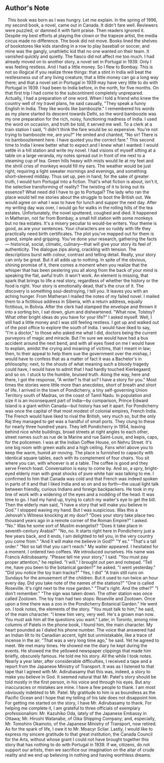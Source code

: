## Author's Note
 
This book was born as I was hungry. Let me explain. In the spring of 1996, my second book, a novel, came out in Canada. It didn't fare well. Reviewers were puzzled, or damned it with faint praise. Then readers ignored it. Despite my best efforts at playing the clown or the trapeze artist, the media circus made no difference. The book did not move. Books lined the shelves of bookstores like kids standing in a row to play baseball or soccer, and mine was the gangly, unathletic kid that no one wanted on their team. It vanished quickly and quietly.
The fiasco did not affect me too much. I had already moved on to another story, a novel set in Portugal in 1939. Only I was feeling restless. And I had a little money.
So I flew to Bombay. This is not so illogical if you realize three things: that a stint in India will beat the restlessness out of any living creature; that a little money can go a long way there; and that a novel set in Portugal in 1939 may have very little to do with Portugal in 1939.
I had been to India before, in the north, for five months. On that first trip I had come to
the subcontinent completely unprepared. Actually, I had a preparation of one word. When I told a friend who knew the country well of my travel plans, he said casually, "They speak a funny English in India. They like words like bamboozle." I remembered his
words as my plane started its descent towards Delhi, so the word bamboozle was my one preparation for the rich, noisy, functioning madness of India. I used the word on occasion, and truth be told, it served me well. To a clerk at a train station I said, "I didn't think the fare would be so expensive. You're not trying to bamboozle me, are you?" He smiled and chanted, "No sir! There is no bamboozlement here. I have quoted you the correct fare."
This second time to India I knew better what to expect and I knew what I wanted: I would settle in a hill station and write my novel. I had visions of myself sitting at a table on a large veranda, my notes spread out in front of me next to a steaming cup of tea. Green hills heavy with mists would lie at my feet and the shrill cries of monkeys would fill my ears. The weather would be just right, requiring a light sweater mornings and evenings, and something short-sleeved midday. Thus set up, pen in hand, for the sake of greater truth, I would turn Portugal into a fiction. That's what fiction is about, isn't it, the selective transforming of reality? The twisting of it to bring out its essence? What need did I have to go to Portugal?
The lady who ran the place would tell me stories about the struggle to boot the British out. We would agree on what I was to have for lunch and supper the next day. After my writing day was over, I would go for walks in the rolling hills of the tea estates.
Unfortunately, the novel sputtered, coughed and died. It happened in Matheran, not far from Bombay, a small hill station with some monkeys but no tea estates. It's a misery peculiar to would-be writers. Your theme is good, as are your sentences. Your characters are so ruddy with life they practically need birth certificates. The plot you've mapped out for them is grand, simple and gripping. You've done your research, gathering the facts— historical, social, climatic, culinary—that will give your story its feel of authenticity. The dialogue zips along, crackling with tension. The descriptions burst with colour, contrast and telling detail. Really, your story can only be great. But it all adds up to nothing. In spite of the obvious, shining promise of it, there comes a moment when you realize that the whisper that has been pestering you all along from the back of your mind is speaking the flat, awful truth: it won't work. An element is missing, that spark that brings to life a real story, regardless of whether the history or the food is right. Your story is emotionally dead, that's the crux of it. The discovery is something soul-destroying, I tell you. It leaves you with an aching hunger.
From Matheran I mailed the notes of my failed novel. I mailed them to a fictitious address in Siberia, with a return address, equally fictitious, in Bolivia. After the clerk had stamped the envelope and thrown it into a sorting bin, I sat down, glum and disheartened. "What now, Tolstoy? What other bright ideas do you have for your life?" I asked myself. Well, I still had a little money and I was still feeling restless. I got up and walked out of the post office to explore the south of India.
I would have liked to say, "I'm a doctor," to those who asked me what I did, doctors being the current purveyors of magic and miracle. But I'm sure we would have had a bus accident around the next bend, and with all eyes fixed on me I would have to explain, amidst the crying and moaning of victims, that I meant in law; then, to their appeal to help them sue the government over the mishap, I would have to confess that as a matter of fact it was a Bachelor's in philosophy; next, to the shouts of what meaning such a bloody tragedy could have, I would have to admit that I had hardly touched Kierkegaard; and so on. I stuck to the humble, bruised truth.
Along the way, here and there, I got the response, "A writer? Is that so? I have a story for you." Most times the stories were little more than anecdotes, short of breath and short of life.
I arrived in the town of Pondicherry, a tiny self-governing Union Territory south of Madras, on the coast of Tamil Nadu. In population and size it is an inconsequent part of India—by comparison, Prince Edward Island is a giant within Canada—but history has set it apart. For Pondicherry was once the capital of that most modest of colonial empires, French India. The French would have liked to rival the British, very much so, but the only Raj they managed to get was a handful of small ports. They clung to these for nearly three hundred years. They left Pondicherry in 1954, leaving behind nice white buildings,
broad streets at right angles to each other, street names such as rue de la Marine and rue Saint-Louis, and kepis, caps, for the policemen.
I was at the Indian Coffee House, on Nehru Street. It's one big room with green walls and a high ceiling. Fans whirl above you to keep the warm, humid air moving. The place is furnished to capacity with identical square tables, each with its complement of four chairs. You sit where you can, with whoever is at a table. The coffee is good and they serve French toast. Conversation is easy to come by. And so, a spry, bright-eyed elderly man with great shocks of pure white hair was talking to me. I confirmed to him that Canada was cold and that French was indeed spoken in parts of it and that I liked India and so on and so forth—the usual light talk between friendly, curious Indians and foreign backpackers. He took in my line of work with a widening of the eyes and a nodding of
the head. It was time to go. I had my hand up, trying to catch my waiter's eye to get the bill.
Then the elderly man said, "I have a story that will make you believe in God."
I stopped waving my hand. But I was suspicious. Was this a Jehovah's Witness knocking at my door? "Does your story take place two thousand years ago in a remote corner of the Roman Empire?" I asked.
"No."
Was he some sort of Muslim evangelist? "Does it take place in seventh-century Arabia?"
"No, no. It starts right here in Pondicherry just a few years back, and it ends, I am delighted to tell you, in the very country you come from."
"And it will make me believe in God?" "Y es."
"That's a tall order."
"Not so tall that you can't reach."
My waiter appeared. I hesitated for a moment. I ordered two coffees. We introduced ourselves. His name was Francis Adirubasamy. "Please tell me your story," I said.
"You must pay proper attention," he replied.
"I will." I brought out pen and notepad.
"Tell me, have you been to the botanical garden?" he asked. "I went yesterday."
"Did you notice the toy train tracks?" "Yes, I did"
"A train still runs on Sundays for the amusement of the children. But it used to run twice an hour every day. Did you take note of the names of the stations?"
"One is called Roseville. It's right next to the rose garden." "That's right. And the other?"
"I don't remember."
"The sign was taken down. The other station was once called Zootown. The toy train had two stops: Roseville and Zootown. Once upon a time there was a zoo in the Pondicherry Botanical Garden."
He went on. I took notes, the elements of the story. "You must talk to him," he said, of the main character. "I knew him very, very well. He's a grown man now. You must ask him all the questions you want."
Later, in Toronto, among nine columns of Patels in the phone book, I found him, the main character. My heart pounded as I dialed his phone number. The voice that answered had an Indian lilt to its Canadian accent, light but unmistakable, like a trace of incense in the air. "That was a very long time ago," he said. Yet he agreed to meet. We met many times. He showed me the diary he kept during the events. He showed me the yellowed newspaper clippings that made him briefly, obscurely famous. He told me his story. All the while I took notes. Nearly a year later, after considerable difficulties, I received a tape and a report from the Japanese Ministry of Transport. It was as I listened to that tape that I agreed with Mr. Adirubasamy that this was, indeed, a story to make you believe in God.
It seemed natural that Mr. Patel's story should be told mostly in the first person, in his voice and through his eyes. But any inaccuracies or mistakes are mine.
I have a few people to thank. I am most obviously indebted to Mr. Patel. My gratitude to him is as boundless as the Pacific Ocean and I hope that my telling of his tale does not disappoint him. For getting me started on the story, I have Mr. Adirubasamy to thank. For helping me complete it, I am grateful to three officials of exemplary professionalism: Mr. Kazuhiko Oda, lately of the Japanese Embassy in Ottawa; Mr. Hiroshi Watanabe, of Oika Shipping Company; and, especially, Mr. Tomohiro Okamoto, of the Japanese Ministry of Transport, now retired. As for the spark of life, I owe it to Mr. Moacyr Scliar. Lastly, I would like to express my sincere gratitude to that great institution, the Canada Council for the Arts, without whose grant I could not have brought together this story that has nothing to do with Portugal in 1939. If we, citizens, do not support our artists, then we
sacrifice our imagination on the altar of crude reality and we end up believing in nothing and having worthless dreams.